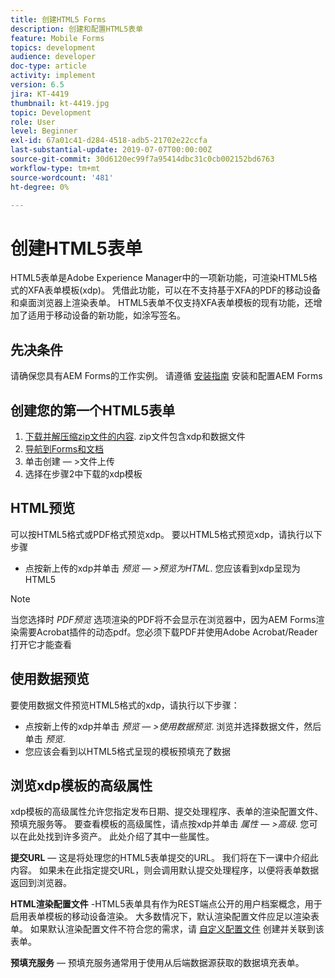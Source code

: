 ```yaml
---
title: 创建HTML5 Forms
description: 创建和配置HTML5表单
feature: Mobile Forms
topics: development
audience: developer
doc-type: article
activity: implement
version: 6.5
jira: KT-4419
thumbnail: kt-4419.jpg
topic: Development
role: User
level: Beginner
exl-id: 67a01c41-d284-4518-adb5-21702e22ccfa
last-substantial-update: 2019-07-07T00:00:00Z
source-git-commit: 30d6120ec99f7a95414dbc31c0cb002152bd6763
workflow-type: tm+mt
source-wordcount: '481'
ht-degree: 0%

---
```


# 创建HTML5表单

HTML5表单是Adobe Experience Manager中的一项新功能，可渲染HTML5格式的XFA表单模板(xdp)。 凭借此功能，可以在不支持基于XFA的PDF的移动设备和桌面浏览器上渲染表单。 HTML5表单不仅支持XFA表单模板的现有功能，还增加了适用于移动设备的新功能，如涂写签名。

## 先决条件

请确保您具有AEM Forms的工作实例。 请遵循 [安装指南](https://experienceleague.adobe.com/docs/experience-manager-65/forms/install-aem-forms/osgi-installation/installing-configuring-aem-forms-osgi.html) 安装和配置AEM Forms

## 创建您的第一个HTML5表单

1. [下载并解压缩zip文件的内容](assets/assets.zip). zip文件包含xdp和数据文件
2. [导航到Forms和文档](http://localhost:4502/aem/forms.html/content/dam/formsanddocuments)
3. 单击创建 — >文件上传
4. 选择在步骤2中下载的xdp模板

## HTML预览

可以按HTML5格式或PDF格式预览xdp。 要以HTML5格式预览xdp，请执行以下步骤

* 点按新上传的xdp并单击 _预览 — >预览为HTML_. 您应该看到xdp呈现为HTML5

>[!NOTE]
>当您选择时 _PDF预览_ 选项渲染的PDF将不会显示在浏览器中，因为AEM Forms渲染需要Acrobat插件的动态pdf。您必须下载PDF并使用Adobe Acrobat/Reader打开它才能查看


## 使用数据预览

要使用数据文件预览HTML5格式的xdp，请执行以下步骤：

* 点按新上传的xdp并单击 _预览 — >使用数据预览_. 浏览并选择数据文件，然后单击 _预览_.
* 您应该会看到以HTML5格式呈现的模板预填充了数据

## 浏览xdp模板的高级属性

xdp模板的高级属性允许您指定发布日期、提交处理程序、表单的渲染配置文件、预填充服务等。 要查看模板的高级属性，请点按xdp并单击 _属性 — >高级_. 您可以在此处找到许多资产。 此处介绍了其中一些属性。

**提交URL**  — 这是将处理您的HTML5表单提交的URL。 我们将在下一课中介绍此内容。 如果未在此指定提交URL，则会调用默认提交处理程序，以便将表单数据返回到浏览器。

**HTML渲染配置文件** -HTML5表单具有作为REST端点公开的用户档案概念，用于启用表单模板的移动设备渲染。 大多数情况下，默认渲染配置文件应足以渲染表单。 如果默认渲染配置文件不符合您的需求，请 [自定义配置文件](https://experienceleague.adobe.com/docs/experience-manager-65/forms/html5-forms/custom-profile.html) 创建并关联到该表单。

**预填充服务**  — 预填充服务通常用于使用从后端数据源获取的数据填充表单。
